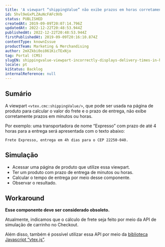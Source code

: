 ```yaml
---
title: 'A viewpart “shippingValue” não exibe prazos em horas corretamente'
id: 5hvl9eGxPLZAuNcFAFc9Vb
status: PUBLISHED
createdAt: 2019-09-09T20:07:14.796Z
updatedAt: 2022-12-22T20:48:53.944Z
publishedAt: 2022-12-22T20:48:53.944Z
firstPublishedAt: 2019-09-09T20:16:10.874Z
contentType: knownIssue
productTeam: Marketing & Merchandising
author: 2mXZkbi0oi061KicTExNjo
tag: Portal (CMS)
slugEN: shippingvalue-viewpart-incorrectly-displays-delivery-times-in-hours
locale: pt
kiStatus: Backlog
internalReference: null
---
```


## Sumário

A viewpart `<vtex.cmc:shippingValue/>`, que pode ser usada na página de produto para calcular o valor do frete e o prazo de entrega, não exibe corretamente prazos em minutos ou horas.

Por exemplo: uma transportadora de nome “Expresso” com prazo de até 4 horas para a entrega será apresentada com o texto abaixo:

`Frete Expresso, entrega em 4h dias para o CEP 22250-040.`

## Simulação

- Acessar uma  página de produto que utilize essa viewpart.
- Ter um produto com prazo de entrega de minutos ou horas.
- Calcular o tempo de entrega por meio desse componente.
- Observar o resultado.

## Workaround

__Esse componente deve ser considerado obsoleto.__

Atualmente, indicamos que o cálculo de frete seja feito por meio da API de simulação de carrinho no Checkout.

Além disso, também é possível utilizar essa API por meio da [biblioteca Javascript “vtex.js”](https://github.com/vtex/vtex.js/tree/master/docs/checkout#simulateshippingitems-postalcode-country-saleschannel-deprecated).


